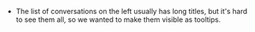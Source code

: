 - The list of conversations on the left usually has long titles, but it's hard to see them all, so we wanted to make them visible as tooltips.
